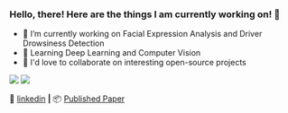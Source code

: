 ### Hello, there! Here are the things I am currently working on! 👋
- 🔭 I’m currently working on Facial Expression Analysis and Driver Drowsiness Detection
- 🌱 Learning Deep Learning and Computer Vision
- 👯 I'd love to collaborate on interesting open-source projects 
<img src = "https://github-readme-stats.vercel.app/api?username=kawseribn&&show_icons=true&title_color=ffffff&icon_color=bb2acf&text_color=daf8dc&bg_color=151509">
 <img src = "https://visitor-badge.glitch.me/badge?page_id=kawseribn.visitor-badge">

👔 [linkedin][linkedin] **|** 📦 [Published Paper][Published Paper]

[linkedin]: https://www.linkedin.com/in/ibna-kowsar-744a97153/
[Published Paper]: https://ieeexplore.ieee.org/document/9230766?fbclid=IwAR1hrv2dZaUDoE76WJLYo_mNQ46bJIIoXZV9_q6-2xnY6H_ihHiKJ2WSoII
